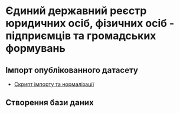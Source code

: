 # Єдиний державний реєстр юридичних осіб, фізичних осіб - підприємців та громадських формувань

## Імпорт опублікованного датасету

- [Скрипт імпорту та нормалізації](/edr_loader)

## Створення бази даних
